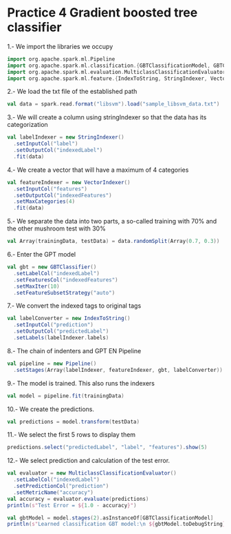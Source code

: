 # Practice 4 Gradient boosted tree classifier

1.- We import the libraries we occupy

```scala
import org.apache.spark.ml.Pipeline
import org.apache.spark.ml.classification.{GBTClassificationModel, GBTClassifier}
import org.apache.spark.ml.evaluation.MulticlassClassificationEvaluator
import org.apache.spark.ml.feature.{IndexToString, StringIndexer, VectorIndexer}
```

2.- We load the txt file of the established path

```scala
val data = spark.read.format("libsvm").load("sample_libsvm_data.txt")
```

3.- We will create a column using stringIndexer so that the data has its categorization

```scala
val labelIndexer = new StringIndexer()
  .setInputCol("label")
  .setOutputCol("indexedLabel")
  .fit(data)
 ```

4.- We create a vector that will have a maximum of 4 categories

```scala
val featureIndexer = new VectorIndexer()
  .setInputCol("features")
  .setOutputCol("indexedFeatures")
  .setMaxCategories(4)
  .fit(data)
```

5.- We separate the data into two parts, a so-called training with 70% and the other mushroom test with 30%

```scala
val Array(trainingData, testData) = data.randomSplit(Array(0.7, 0.3))
```

6.- Enter the GPT model

```scala
val gbt = new GBTClassifier()
  .setLabelCol("indexedLabel")
  .setFeaturesCol("indexedFeatures")
  .setMaxIter(10)
  .setFeatureSubsetStrategy("auto")
```

7.- We convert the indexed tags to original tags

```scala
val labelConverter = new IndexToString()
  .setInputCol("prediction")
  .setOutputCol("predictedLabel")
  .setLabels(labelIndexer.labels)
```

8.- The chain of indenters and GPT EN Pipeline

```scala
val pipeline = new Pipeline()
  .setStages(Array(labelIndexer, featureIndexer, gbt, labelConverter))
```

9.- The model is trained. This also runs the indexers

```scala
val model = pipeline.fit(trainingData)
```

10.- We create the predictions.

```scala
val predictions = model.transform(testData)
```

11.- We select the first 5 rows to display them

```scala
predictions.select("predictedLabel", "label", "features").show(5)
```

12.- We select prediction and calculation of the test error.

```scala
val evaluator = new MulticlassClassificationEvaluator()
  .setLabelCol("indexedLabel")
  .setPredictionCol("prediction")
  .setMetricName("accuracy")
val accuracy = evaluator.evaluate(predictions)
println(s"Test Error = ${1.0 - accuracy}")

val gbtModel = model.stages(2).asInstanceOf[GBTClassificationModel]
println(s"Learned classification GBT model:\n ${gbtModel.toDebugString}")
```